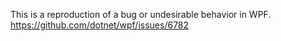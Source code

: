 This is a reproduction of a bug or undesirable behavior in WPF.
https://github.com/dotnet/wpf/issues/6782